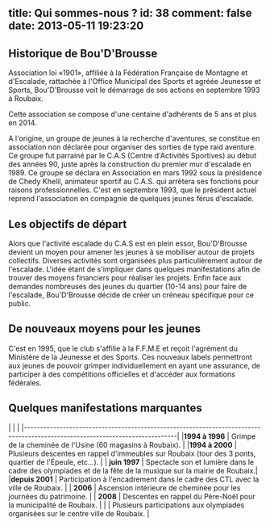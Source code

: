 title: Qui sommes-nous ?
id: 38
comment: false
date: 2013-05-11 19:23:20
---

## Historique de Bou'D'Brousse

Association loi «1901», affiliée à la Fédération Française de Montagne et d'Escalade, rattachée à l'Office Municipal des Sports et agréée Jeunesse et Sports, Bou'D'Brousse voit le démarrage de ses actions en septembre 1993 à Roubaix.

Cette association se compose d'une centaine d'adhérents de 5 ans et plus en 2014.

A l'origine, un groupe de jeunes à la recherche d'aventures, se constitue en association non déclarée pour organiser des sorties de type raid aventure. Ce groupe fut parrainé par le C.A.S (Centre d'Activités Sportives) au début des années 90, juste après la construction du premier mur d'escalade en 1989\. Ce groupe se déclara en Association en mars 1992 sous la présidence de Chedy Khelil, animateur sportif au C.A.S. qui arrêtera ses fonctions pour raisons professionnelles. C'est en septembre 1993, que le président actuel reprend l'association en compagnie de quelques jeunes férus d'escalade.

## Les objectifs de départ

Alors que l'activité escalade du C.A.S est en plein essor, Bou'D'Brousse devient un moyen pour amener les jeunes à se mobiliser autour de projets collectifs. Diverses activités sont organisées plus particulièrement autour de l'escalade. L'idée étant de s'impliquer dans quelques manifestations afin de trouver des moyens financiers pour réaliser les projets. Enfin face aux demandes nombreuses des jeunes du quartier (10-14 ans) pour faire de l'escalade, Bou'D'Brousse décide de créer un créneau spécifique pour ce public.

## De nouveaux moyens pour les jeunes

C'est en 1995, que le club s'affilie à la F.F.M.E et reçoit l'agrément du Ministère de la Jeunesse et des Sports. Ces nouveaux labels permettront aux jeunes de pouvoir grimper individuellement en ayant une assurance, de participer à des compétitions officielles et d'accéder aux formations fédérales.

## Quelques manifestations marquantes

|                |                                                                                                            |
|-----------------------------------------------------------------------------------------------------------------------------|
|**1994 à 1996** | Grimpe de la cheminée de l'Usine (60 magasins à Roubaix).                                                  |
|**1994 à 2000** | Plusieurs descentes en rappel d'immeubles sur Roubaix (tour des 3 ponts, quartier de l'Épeule, etc…).      |
|  **juin 1997** | Spectacle son et lumière dans le cadre des olympiades et de la fête de la musique sur la mairie de Roubaix.|
|**depuis 2001** | Participation à l'encadrement dans le cadre des CTL avec la ville de Roubaix.                              |
|       **2006** | Ascension intérieure de cheminée pour les journées du patrimoine.                                          |
|       **2008** | Descentes en rappel du Père-Noël pour la municipalité de Roubaix.                                          |
|                | Plusieurs participations aux olympiades organisées sur le centre ville de Roubaix.                         |
